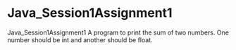 # Java_Session1Assignment1
Java_Session1Assignment1
A program to print the sum of two numbers. One number should be int and another should be float.
